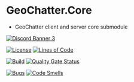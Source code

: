 # GeoChatter.Core
- GeoChatter client and server core submodule

[![Discord Banner 3](https://discordapp.com/api/guilds/927177720092323861/widget.png?style=banner3)](https://discord.gg/WJUtADFSv8)

[![License](https://img.shields.io/badge/License-Apache_2.0-blue.svg)](https://opensource.org/licenses/Apache-2.0)
[![Lines of Code](https://sonarcloud.io/api/project_badges/measure?project=GeoChatter_GeoChatter.Core&metric=ncloc)](https://sonarcloud.io/summary/new_code?id=GeoChatter_GeoChatter.Core)

[![Build](https://github.com/GeoChatter/GeoChatter.Core/actions/workflows/build.yml/badge.svg)](https://github.com/GeoChatter/GeoChatter.Core/actions/workflows/build.yml)
[![Quality Gate Status](https://sonarcloud.io/api/project_badges/measure?project=GeoChatter_GeoChatter.Core&metric=alert_status)](https://sonarcloud.io/summary/new_code?id=GeoChatter_GeoChatter.Core)

[![Bugs](https://sonarcloud.io/api/project_badges/measure?project=GeoChatter_GeoChatter.Core&metric=bugs)](https://sonarcloud.io/summary/new_code?id=GeoChatter_GeoChatter.Core)
[![Code Smells](https://sonarcloud.io/api/project_badges/measure?project=GeoChatter_GeoChatter.Core&metric=code_smells)](https://sonarcloud.io/summary/new_code?id=GeoChatter_GeoChatter.Core)
